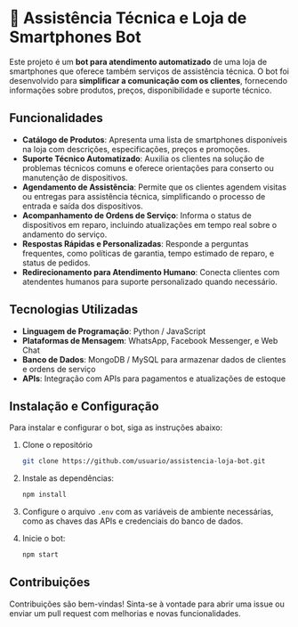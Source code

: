 
# 📱 Assistência Técnica e Loja de Smartphones Bot

Este projeto é um **bot para atendimento automatizado** de uma loja de smartphones que oferece também serviços de assistência técnica. O bot foi desenvolvido para **simplificar a comunicação com os clientes**, fornecendo informações sobre produtos, preços, disponibilidade e suporte técnico.

## Funcionalidades

- **Catálogo de Produtos**: Apresenta uma lista de smartphones disponíveis na loja com descrições, especificações, preços e promoções.
- **Suporte Técnico Automatizado**: Auxilia os clientes na solução de problemas técnicos comuns e oferece orientações para conserto ou manutenção de dispositivos.
- **Agendamento de Assistência**: Permite que os clientes agendem visitas ou entregas para assistência técnica, simplificando o processo de entrada e saída dos dispositivos.
- **Acompanhamento de Ordens de Serviço**: Informa o status de dispositivos em reparo, incluindo atualizações em tempo real sobre o andamento do serviço.
- **Respostas Rápidas e Personalizadas**: Responde a perguntas frequentes, como políticas de garantia, tempo estimado de reparo, e status de pedidos.
- **Redirecionamento para Atendimento Humano**: Conecta clientes com atendentes humanos para suporte personalizado quando necessário.

## Tecnologias Utilizadas

- **Linguagem de Programação**: Python / JavaScript
- **Plataformas de Mensagem**: WhatsApp, Facebook Messenger, e Web Chat
- **Banco de Dados**: MongoDB / MySQL para armazenar dados de clientes e ordens de serviço
- **APIs**: Integração com APIs para pagamentos e atualizações de estoque

## Instalação e Configuração

Para instalar e configurar o bot, siga as instruções abaixo:

1. Clone o repositório
   ```bash
   git clone https://github.com/usuario/assistencia-loja-bot.git
   ```
2. Instale as dependências:
   ```bash
   npm install
   ```
3. Configure o arquivo `.env` com as variáveis de ambiente necessárias, como as chaves das APIs e credenciais do banco de dados.

4. Inicie o bot:
   ```bash
   npm start
   ```

## Contribuições

Contribuições são bem-vindas! Sinta-se à vontade para abrir uma issue ou enviar um pull request com melhorias e novas funcionalidades.

